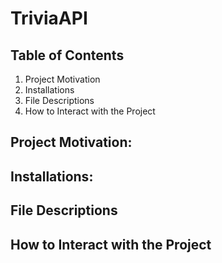 # TriviaAPI

## Table of Contents

1. Project Motivation
2. Installations
3. File Descriptions
4. How to Interact with the Project

## Project Motivation:

## Installations:

## File Descriptions

## How to Interact with the Project